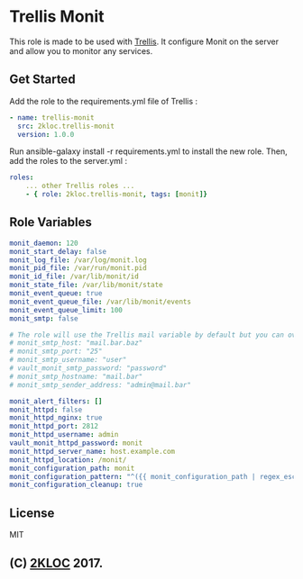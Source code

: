 Trellis Monit
=========

This role is made to be used with [Trellis](https://roots.io/trellis/).
It configure Monit on the server and allow you to monitor any services.


Get Started
----------------
Add the role to the requirements.yml file of Trellis :
```yaml
- name: trellis-monit
  src: 2kloc.trellis-monit
  version: 1.0.0
```

Run ansible-galaxy install -r requirements.yml to install the new role.
Then, add the roles to the server.yml :
```yaml
roles:
    ... other Trellis roles ...
    - { role: 2kloc.trellis-monit, tags: [monit]}
```

Role Variables
--------------
```yaml
monit_daemon: 120
monit_start_delay: false
monit_log_file: /var/log/monit.log
monit_pid_file: /var/run/monit.pid
monit_id_file: /var/lib/monit/id
monit_state_file: /var/lib/monit/state
monit_event_queue: true
monit_event_queue_file: /var/lib/monit/events
monit_event_queue_limit: 100
monit_smtp: false

# The role will use the Trellis mail variable by default but you can overwrite it
# monit_smtp_host: "mail.bar.baz"
# monit_smtp_port: "25"
# monit_smtp_username: "user"
# vault_monit_smtp_password: "password"
# monit_smtp_hostname: "mail.bar"
# monit_smtp_sender_address: "admin@mail.bar"

monit_alert_filters: []
monit_httpd: false
monit_httpd_nginx: true
monit_httpd_port: 2812
monit_httpd_username: admin
vault_monit_httpd_password: monit
monit_httpd_server_name: host.example.com
monit_httpd_location: /monit/
monit_configuration_path: monit
monit_configuration_pattern: "^({{ monit_configuration_path | regex_escape }})/(.*)\\.j2$"
monit_configuration_cleanup: true
```

License
-------

MIT

(C) [2KLOC](https://github.com/2koc) 2017.
------------------

